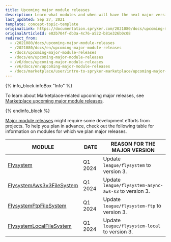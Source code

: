 ```yaml
---
title: Upcoming major module releases
description: Learn what modules and when will have the next major versions release
last_updated: Sep 27, 2021
template: concept-topic-template
originalLink: https://documentation.spryker.com/2021080/docs/upcoming-major-module-releases
originalArticleId: e02b704f-db3a-4c76-a522-b81e326b0c08
redirect_from:
  - /2021080/docs/upcoming-major-module-releases
  - /2021080/docs/en/upcoming-major-module-releases
  - /docs/upcoming-major-module-releases
  - /docs/en/upcoming-major-module-releases
  - /v6/docs/upcoming-major-module-releases
  - /v6/docs/en/upcoming-major-module-releases
  - /docs/marketplace/user/intro-to-spryker-marketplace/upcoming-major-module-releases.html
---
```


{% info_block infoBox "Info" %}

To learn about Marketplace-related upcoming major releases, see [Marketplace upcoming major module releases](/docs/marketplace/user/intro-to-spryker-marketplace/upcoming-major-module-releases.html).

{% endinfo_block %}

[Major module releases](/docs/scos/dev/architecture/module-api/semantic-versioning-major-vs.-minor-vs.-patch-release.html) might require some development efforts from projects. To help you plan in advance, check out the following table for information on modules for which we plan major releases.

| MODULE | DATE | REASON FOR THE MAJOR VERSION |
| --- | --- | --- |
| [Flysystem](https://github.com/spryker/flysystem) | Q1 2024 | Update `league/flysystem` to version 3. |
| [FlysystemAws3v3FileSystem](https://github.com/spryker/flysystem-aws3v3-file-system) | Q1 2024 | Update `league/flysystem-async-aws-s3` to version 3. |
| [FlysystemFtpFileSystem](https://github.com/spryker/flysystem-ftp-file-system) | Q1 2024 | Update `league/flysystem-ftp` to version 3. |
| [FlysystemLocalFileSystem](https://github.com/spryker/flysystem-local-file-system) | Q1 2024 | Update `league/flysystem-local` to version 3. |
